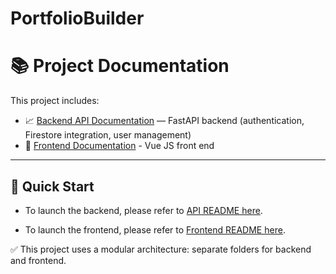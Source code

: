 # PortfolioBuilder

# 📚 Project Documentation

This project includes:

- 📈 [Backend API Documentation](./api/README.md) — FastAPI backend (authentication, Firestore integration, user management)
- 🎨 [Frontend Documentation](./front_end/README.md) - Vue JS front end 

---

## 🚀 Quick Start

- To launch the backend, please refer to [API README here](./api/README.md).

- To launch the frontend, please refer to [Frontend README here](./front_end/README.md).

✅ This project uses a modular architecture: separate folders for backend and frontend.


